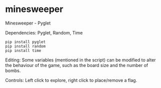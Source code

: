 # minesweeper
Minesweeper - Pyglet

Dependencies: Pyglet, Random, Time

    pip install pyglet
    pip install random
    pip install time


Editing: Some variables (mentioned in the script) can be modified to alter the behaviour of the game, such as the board size and the number of bombs.

Controls: Left click to explore, right click to place/remove a flag.
